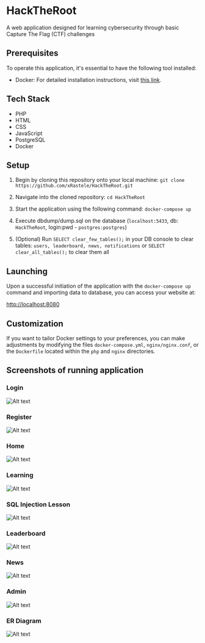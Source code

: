 # HackTheRoot
A web application designed for learning cybersecurity through basic Capture The Flag (CTF) challenges

## Prerequisites

To operate this application, it's essential to have the following tool installed:

- Docker: For detailed installation instructions, visit [this link](https://docs.docker.com/get-docker/).

## Tech Stack

- PHP
- HTML
- CSS
- JavaScript
- PostgreSQL
- Docker

## Setup

1. Begin by cloning this repository onto your local machine: `git clone https://github.com/xRastele/HackTheRoot.git`

2. Navigate into the cloned repository: `cd HackTheRoot`

3. Start the application using the following command: `docker-compose up`

4. Execute dbdump/dump.sql on the database (`localhost:5433`, db: `HackTheRoot`, login:pwd - `postgres:postgres`)

5. (Optional) Run `SELECT clear_few_tables();` in your DB console to clear tables: `users, leaderboard, news, notifications` or `SELECT clear_all_tables();` to clear them all

## Launching

Upon a successful initiation of the application with the `docker-compose up` command and importing data to database, you can access your website at:

[http://localhost:8080](http://localhost:8080)

## Customization

If you want to tailor Docker settings to your preferences, you can make adjustments by modifying the files `docker-compose.yml`, `nginx/nginx.conf`, or the `Dockerfile` located within the `php` and `nginx` directories.

## Screenshots of running application

### Login
![Alt text](images/login.png)

### Register
![Alt text](images/register.png)

### Home
![Alt text](images/home.png)

### Learning
![Alt text](images/learning.png)

### SQL Injection Lesson
![Alt text](images/lesson.png)

### Leaderboard
![Alt text](images/leaderboard.png)

### News
![Alt text](images/news.png)

### Admin
![Alt text](images/admin.png)

### ER Diagram
![Alt text](images/er.png)
